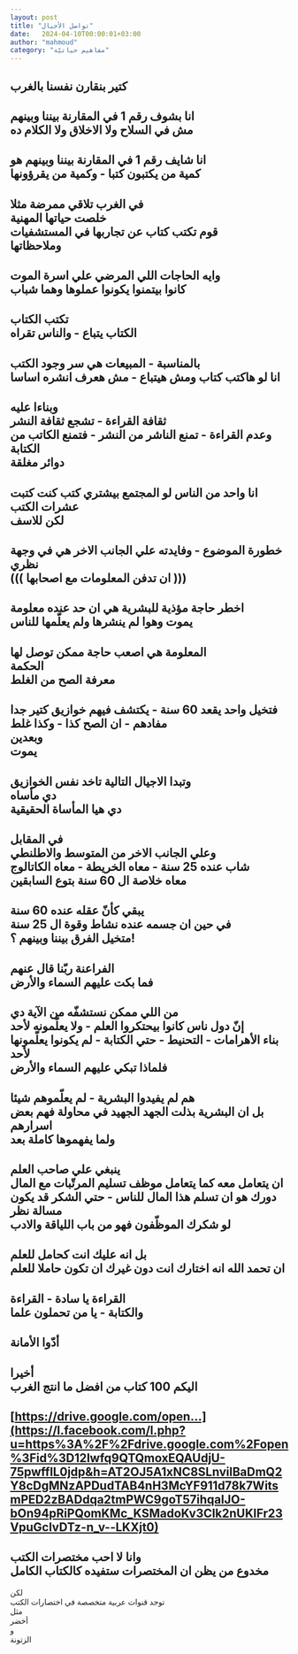 ```yaml
---
layout: post
title: "تواصل الأجيال"
date:   2024-04-10T00:00:01+03:00
author: "mahmoud"
category: "مفاهيم حياتيّة"
---
```



كتير بنقارن نفسنا بالغرب  
-  
انا بشوف رقم 1 في المقارنة بيننا وبينهم  
مش في السلاح ولا الاخلاق ولا الكلام ده  
-  
انا شايف رقم 1 في المقارنة بيننا وبينهم هو  
كمية من يكتبون كتبا - وكمية من يقرؤونها  
-  
في الغرب تلاقي ممرضة مثلا  
خلصت حياتها المهنية  
قوم تكتب كتاب عن تجاربها في المستشفيات  
وملاحظاتها  
-  
وايه الحاجات اللي المرضي علي اسرة الموت  
كانوا بيتمنوا يكونوا عملوها وهما شباب  
-  
تكتب الكتاب  
الكتاب يتباع - والناس تقراه  
-  
بالمناسبة - المبيعات هي سر وجود الكتب  
انا لو هاكتب كتاب ومش هيتباع - مش هعرف انشره
اساسا  
-  
وبناءا عليه  
ثقافة القراءة - تشجع ثقافة النشر  
وعدم القراءة - تمنع الناشر من النشر - فتمنع الكاتب من
الكتابة  
دوائر مغلقة  
-  
انا واحد من الناس لو المجتمع بيشتري كتب كنت كتبت عشرات
الكتب  
لكن للاسف  
-  
خطورة الموضوع - وفايدته علي الجانب الاخر هي في وجهة
نظري  
((( ان تدفن المعلومات مع اصحابها )))  
-  
اخطر حاجة مؤذية للبشرية هي ان حد عنده معلومة  
يموت وهوا لم ينشرها ولم يعلّمها للناس  
-  
المعلومة هي اصعب حاجة ممكن توصل لها  
الحكمة  
معرفة الصح من الغلط  
-  
فتخيل واحد يقعد 60 سنة - يكتشف فيهم خوازيق كتير
جدا  
مفادهم - ان الصح كذا - وكذا غلط  
وبعدين  
يموت  
-  
وتبدا الاجيال التالية تاخد نفس الخوازيق  
دي مأساه  
دي هيا المأساة الحقيقية  
-  
في المقابل  
وعلي الجانب الاخر من المتوسط والاطلنطي  
شاب عنده 25 سنة - معاه الخريطة - معاه الكاتالوج  
معاه خلاصة ال 60 سنة بتوع السابقين  
-  
يبقي كأنّ عقله عنده 60 سنة  
في حين ان جسمه عنده نشاط وقوة ال 25 سنة  
متخيل الفرق بيننا وبينهم ؟!  
-  
الفراعنة ربّنا قال عنهم  
فما بكت عليهم السماء والأرض  
-  
من اللي ممكن نستشفّه من الآية دي  
إنّ دول ناس كانوا بيحتكروا العلم - ولا يعلّمونه
لأحد  
بناء الأهرامات - التحنيط - حتي الكتابة - لم يكونوا
يعلّمونها لأحد  
فلماذا تبكي عليهم السماء والأرض  
-  
هم لم يفيدوا البشرية - لم يعلّموهم شيئا  
بل ان البشرية بذلت الجهد الجهيد في محاولة فهم بعض
اسرارهم  
ولما يفهموها كاملة بعد  
-  
ينبغي علي صاحب العلم  
ان يتعامل معه كما يتعامل موظف تسليم المرتّبات مع
المال  
دورك هو ان تسلم هذا المال للناس - حتي الشكر قد يكون
مسالة نظر  
لو شكرك الموظّفون فهو من باب اللياقة والادب  
-  
بل انه عليك انت كحامل للعلم  
ان تحمد الله انه اختارك انت دون غيرك ان تكون حاملا
للعلم  
-  
القراءة يا سادة - القراءة  
والكتابة - يا من تحملون علما  
-  
أدّوا الأمانة  
-  
أخيرا  
اليكم 100 كتاب من افضل ما انتج الغرب  
-  
[https://drive.google.com/open…](https://l.facebook.com/l.php?u=https%3A%2F%2Fdrive.google.com%2Fopen%3Fid%3D12Iwfq9QTQmoxEQAUdjU-75pwffIL0jdp&h=AT2OJ5A1xNC8SLnvilBaDmQ2Y8cDgMNzAPDudTAB4nH3McYF911d78k7WitsmPED2zBADdqa2tmPWC9goT57ihqalJO-bOn94pRiPQomKMc_KSMadoKv3CIk2nUKlFr23VpuGclvDTz-n_v--LKXjt0)  
-  
وانا لا احب مختصرات الكتب  
مخدوع من يظن ان المختصرات ستفيده كالكتاب الكامل  
-  
لكن  
توجد قنوات عربية متخصصة في اختصارات الكتب  
مثل  
أخضر  
و  
الزتونة
